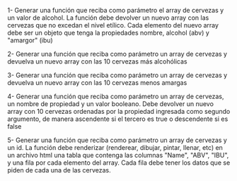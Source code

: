 1-  Generar una función que reciba como parámetro el array de cervezas y un valor de alcohol. La función debe devolver un nuevo array con las cervezas que no excedan el nivel etílico. Cada elemento del nuevo array debe ser un objeto que tenga la propiedades nombre, alcohol (abv) y "amargor" (ibu)

2-  Generar una función que reciba como parámetro un array de cervezas y devuelva un nuevo array con las 10 cervezas más alcohólicas

3-  Generar una función que reciba como parámetro un array de cervezas y devuelva un nuevo array con las 10 cervezas menos amargas

4-  Generar una función que reciba como parámetro un array de cervezas, un nombre de propiedad y un valor booleano. Debe devolver un nuevo array con 10 cervezas ordenadas por la propiedad ingresada como segundo argumento, de manera ascendente si el tercero es true o descendente si es false

5-  Generar una función que reciba como parámetro un array de cervezas y un id. La función debe renderizar (renderear, dibujar, pintar, llenar, etc) en un  archivo html una tabla que contenga las columnas "Name", "ABV", "IBU", y una fila por cada elemento del array. Cada fila debe tener los datos que se piden  de cada una de las cervezas.
